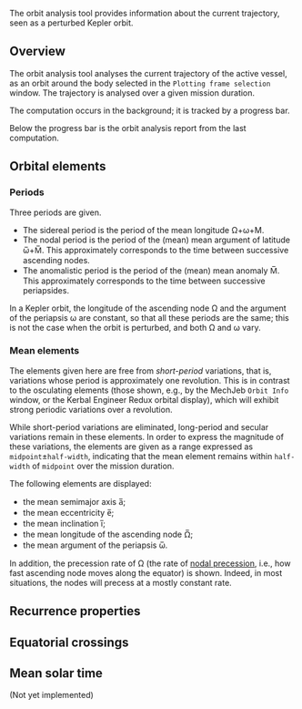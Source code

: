 The orbit analysis tool provides information about the current trajectory, seen as a perturbed Kepler orbit.

## Overview

The orbit analysis tool analyses the current trajectory of the active vessel, as an orbit around the body selected in the `Plotting frame selection` window. The trajectory is analysed over a given mission duration. 

The computation occurs in the background; it is tracked by a progress bar.

Below the progress bar is the orbit analysis report from the last computation.

## Orbital elements

### Periods

Three periods are given.

- The sidereal period is the period of the mean longitude Ω+ω+M. 
- The nodal period is the period of the (mean) mean argument of latitude ω&#773;+M&#773;. This approximately corresponds to the time between successive ascending nodes.
- The anomalistic period is the period of the (mean) mean anomaly M&#773;. This approximately corresponds to the time between successive periapsides.

In a Kepler orbit, the longitude of the ascending node Ω and the argument of the periapsis ω are constant, so that all these periods are the same; this is not the case when the orbit is perturbed, and both Ω and ω vary.

### Mean elements

The elements given here are free from *short-period* variations, that is, variations whose period is approximately one revolution.
This is in contrast to the osculating elements (those shown, e.g., by the MechJeb `Orbit Info` window, or the Kerbal Engineer Redux orbital display), which will exhibit strong periodic variations over a revolution.

While short-period variations are eliminated, long-period and secular variations remain in these elements.
In order to express the magnitude of these variations, the elements are given as a range expressed as `midpoint`±`half-width`, indicating that the mean element remains within `half-width` of `midpoint` over the mission duration.

The following elements are displayed:
- the mean semimajor axis a&#773;;
- the mean eccentricity e&#773;;
- the mean inclination i&#773;;
- the mean longitude of the ascending node Ω&#773;;
- the mean argument of the periapsis ω&#773;.

In addition, the precession rate of Ω (the rate of [nodal precession](https://en.wikipedia.org/wiki/Nodal_precession), i.e., how fast ascending node moves along the equator) is shown. Indeed, in most situations, the nodes will precess at a mostly constant rate.

## Recurrence properties

## Equatorial crossings

## Mean solar time
(Not yet implemented)